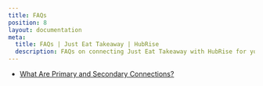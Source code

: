 ```yaml
---
title: FAQs
position: 8
layout: documentation
meta:
  title: FAQs | Just Eat Takeaway | HubRise
  description: FAQs on connecting Just Eat Takeaway with HubRise for your EPOS to work with other apps as a cohesive whole. Connect apps and synchronise your data.
---
```


- [What Are Primary and Secondary Connections?](/apps/just-eat-takeaway/faqs/primary-secondary-connections/)
